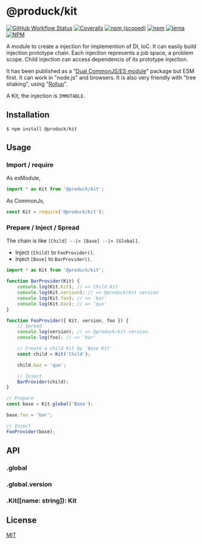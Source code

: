 # @produck/kit
[![GitHub Workflow Status](https://img.shields.io/github/actions/workflow/status/produck/kit/node.js.yml)](https://github.com/produck/kit/actions/workflows/node.js.yml)
[![Coveralls](https://img.shields.io/coveralls/github/produck/kit)](https://coveralls.io/github/produck/kit)
[![npm (scoped)](https://img.shields.io/npm/v/@produck/kit)](https://www.npmjs.com/package/@produck/kit)
[![npm](https://img.shields.io/npm/dm/@produck/kit)](https://www.npmjs.com/package/@produck/kit)
[![lerna](https://img.shields.io/badge/maintained%20with-lerna-cc00ff.svg)](https://lerna.js.org/)
[![NPM](https://img.shields.io/npm/l/@produck/kit)](https://opensource.org/licenses/MIT)

A module to create a injection for implemention of DI, IoC. It can easily build injection prototype chain. Each injection represents a job space, a problem scope. Child injection can access dependencis of  its prototype injection.

It has been published as a "[Dual CommonJS/ES module](https://nodejs.org/dist/latest-v16.x/docs/api/packages.html#dual-commonjses-module-packages)" package but ESM first. It can work in "node.js" and browsers. It is also very friendly with "tree shaking", using "[Rollup](https://rollupjs.org/guide/en/)".

A Kit, the injection is ``IMMUTABLE``.

## Installation
```
$ npm install @produck/kit
```

## Usage
### Import / require
As esModule,
```js
import * as Kit from '@produck/kit';
```
As CommonJs,
```js
const Kit = require('@produck/kit');
```
### Prepare / Inject / Spread
The chain is like ``[Child] --|> [Base] --|> [Global]``.
* Inject ``[Child]`` to ``FooProvider()``.
* Inject ``[Base]`` to ``BarProvider()``.
```js
import * as Kit from '@produck/kit';

function BarProvider(Kit) {
	console.log(Kit.Kit); // => Child Kit
	console.log(Kit.version); // => @produck/kit version
	console.log(Kit.foo); // => 'bar'
	console.log(Kit.baz); // => 'qux'
}

function FooProvider({ Kit, version, foo }) {
	// Spread
	console.log(version); // => @produck/kit version.
	console.log(foo); // => 'bar'

	// Create a child Kit by `Base Kit`
	const child = Kit('Child');

	child.baz = 'qux';

	// Inject
	BarProvider(child);
}

// Prepare
const base = Kit.global('Base');

base.foo = 'bar';

// Inject
FooProvider(base);
```
## API
### .global

### .global.version

### .Kit([name: string]): Kit

## License
[MIT](https://github.com/produck/kit/blob/main/LICENSE)
